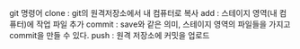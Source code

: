 git 명령어
clone : git의 원격저장소에서 내 컴퓨터로 복사
add : 스테이지 영역(내 컴퓨터)에 작업 파일 추가
commit : save와 같은 의미, 스테이지 영역의 파일들을 가지고 commit을 만들 수 있다.
push : 원격 저장소에 커밋을 업로드